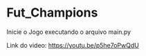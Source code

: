 # Fut_Champions

Inicie o Jogo executando o arquivo main.py



Link do video: https://youtu.be/p5he7oPwQdU
